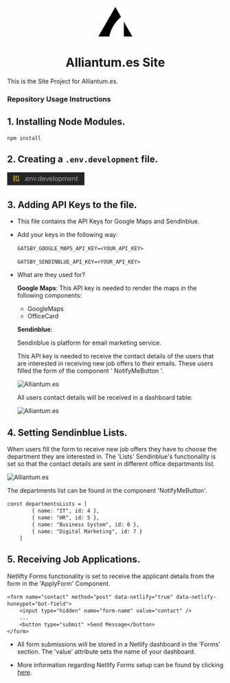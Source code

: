 <p align="center">
  <a href="https://www.alliantum.es">
    <img alt="Alliantum.es" src="logo-alliantum.png" width="80" />
  </a>
</p>
<h1 align="center">
  Alliantum.es Site
</h1>

This is the Site Project for Alliantum.es.




### Repository Usage Instructions

## 1.  **Installing Node Modules.**

    npm install

## 2.  **Creating a ```.env.development``` file.**

  <img alt="Alliantum.es" src="env.png" width="180" />

## 3.  **Adding API Keys to the file.**

- This file contains the API Keys for Google Maps and Sendinblue.

- Add your keys in the following way:

  ```GATSBY_GOOGLE_MAPS_API_KEY=<YOUR_API_KEY>```

  ```GATSBY_SENDINBLUE_API_KEY=<YOUR_API_KEY>```

- What are they used for?

  **Google Maps**: This API key is needed to render the maps in the following components:
    
    - GoogleMaps
    - OfficeCard

  **Sendinblue**: 
  
  Sendinblue is platform for email marketing service.

  This API key is needed to receive the contact details of the users that are interested in receiving new job offers to their emails. These users filled the form of the component ' NotifyMeButton '. 

  <img alt="Alliantum.es" src="notify.png" width="180" />

  All users contact details will be received in a dashboard table:

  <img alt="Alliantum.es" src="dashboard.png" />


## 4.  **Setting Sendinblue Lists.**

When users fill the form to receive new job offers they have to choose the department they are interested in. The 'Lists' Sendinblue's functionality is set so that the contact details are sent in different office departments list.

  <img alt="Alliantum.es" src="lists.png" />

The departments list can be found in the component 'NotifyMeButton'.

```    
const departmentsLists = [
        { name: "IT", id: 4 },
        { name: "HR", id: 5 },
        { name: "Business System", id: 6 },
        { name: "Digital Marketing", id: 7 }
    ]
```

## 5.  **Receiving Job Applications.**

Netlifty Forms functionality is set to receive the applicant details from the form in the 'ApplyForm' Component.

```shell
<form name="contact" method="post" data-netlify="true" data-netlify-honeypot="bot-field">
    <input type="hidden" name="form-name" value="contact" />
    ...
    <button type="submit" >Send Message</button>
</form>
```
- All form submissions will be stored in a Netlify dashboard in the 'Forms' section. The 'value' attribute sets the name of your dashboard.

- More information regarding Netlify Forms setup can be found by clicking [here](https://docs.netlify.com/forms/setup/).




